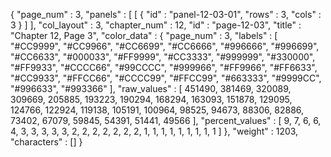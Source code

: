 {
  "page_num" : 3,
  "panels" : [
    [
      {
        "id" : "panel-12-03-01",
        "rows" : 3,
        "cols" : 3
      }
    ]
  ],
  "col_layout" : 3,
  "chapter_num" : 12,
  "id" : "page-12-03",
  "title" : "Chapter 12, Page 3",
  "color_data" : {
    "page_num" : 3,
    "labels" : [
      "#CC9999",
      "#CC9966",
      "#CC6699",
      "#CC6666",
      "#996666",
      "#996699",
      "#CC6633",
      "#000033",
      "#FF9999",
      "#CC3333",
      "#999999",
      "#330000",
      "#FF9933",
      "#CCCC66",
      "#99CCCC",
      "#999966",
      "#FF9966",
      "#FF6633",
      "#CC9933",
      "#FFCC66",
      "#CCCC99",
      "#FFCC99",
      "#663333",
      "#9999CC",
      "#996633",
      "#993366"
    ],
    "raw_values" : [
      451490,
      381469,
      320089,
      309669,
      205885,
      193223,
      190294,
      168294,
      163093,
      151878,
      129095,
      124766,
      122924,
      119138,
      105191,
      100964,
      98525,
      94673,
      88306,
      82886,
      73402,
      67079,
      59845,
      54391,
      51441,
      49566
    ],
    "percent_values" : [
      9,
      7,
      6,
      6,
      4,
      3,
      3,
      3,
      3,
      3,
      2,
      2,
      2,
      2,
      2,
      2,
      2,
      1,
      1,
      1,
      1,
      1,
      1,
      1,
      1,
      1
    ]
  },
  "weight" : 1203,
  "characters" : []
}
